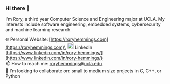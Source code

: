 ### Hi there 👋

I'm Rory, a third year Computer Science and Engineering major at UCLA. My interests include software engineering, embedded systems, cybersecurity and machine learning research.

🌐 Personal Website: [https://roryhemmings.com](https://roryhemmings.com)\
<img src="https://upload.wikimedia.org/wikipedia/commons/c/ca/LinkedIn_logo_initials.png" width=20px /> Linkedin [https://www.linkedin.com/in/rory-hemmings/](https://www.linkedin.com/in/rory-hemmings/) \
📫 How to reach me: roryhemmings@ucla.edu\
👯 I'm looking to collaborate on: small to medium size projects in C, C++, or Python

<!--![Most used languages](https://github-readme-stats.vercel.app/api/top-langs/?username=roryhemmings&count_private=true&layout=compact&theme=dracula)
![README Stats](https://github-readme-stats.vercel.app/api?username=roryhemmings&show_icons=true&count_private=true&theme=dracula)-->

<!--
**RoryHemmings/RoryHemmings** is a ✨ _special_ ✨ repository because its `README.md` (this file) appears on your GitHub profile.

Here are some ideas to get you started:

- 🔭 I’m currently working on ...
- 🌱 I’m currently learning ...
- 👯 I’m looking to collaborate on ...
- 🤔 I’m looking for help with ...
- 💬 Ask me about ...
- 📫 How to reach me: ...
- 😄 Pronouns: ...
- ⚡ Fun fact: ...
-->
